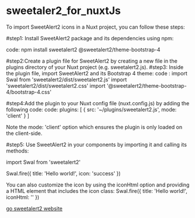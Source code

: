 # sweetaler2_for_nuxtJs
To import SweetAlert2 icons in a Nuxt project, you can follow these steps:

#step1:  Install SweetAlert2 package and its dependencies using npm:

code:  npm install sweetalert2 @sweetalert2/theme-bootstrap-4

#step2:Create a plugin file for SweetAlert2 by creating a new file in the plugins directory of your Nuxt project (e.g. sweetalert2.js).
#step3: Inside the plugin file, import SweetAlert2 and its Bootstrap 4 theme:
code : import Swal from 'sweetalert2/dist/sweetalert2.js'
import 'sweetalert2/dist/sweetalert2.css'
import '@sweetalert2/theme-bootstrap-4/bootstrap-4.css'

#step4:Add the plugin to your Nuxt config file (nuxt.config.js) by adding the following code:
code: plugins: [
  { src: '~/plugins/sweetalert2.js', mode: 'client' }
]


Note the mode: 'client' option which ensures the plugin is only loaded on the client-side.

#step5: Use SweetAlert2 in your components by importing it and calling its methods:

import Swal from 'sweetalert2'

Swal.fire({
  title: 'Hello world!',
  icon: 'success'
})


You can also customize the icon by using the iconHtml option and providing a HTML element that includes the icon class:
Swal.fire({
  title: 'Hello world!',
  iconHtml: '<i class="fas fa-check-circle"></i>'
})

<a href="https://sweetalert2.github.io/">go sweetalert2 website</a>
